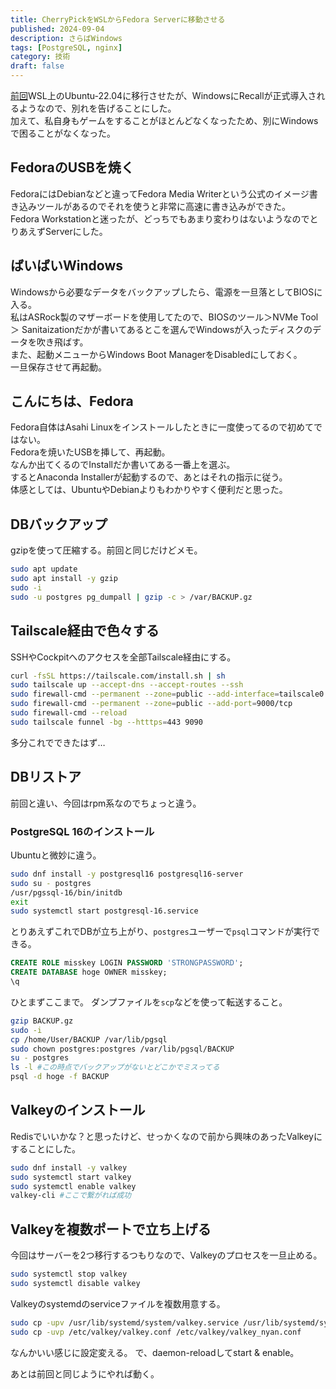 ```yaml
---
title: CherryPickをWSLからFedora Serverに移動させる
published: 2024-09-04
description: さらばWindows
tags: [PostgreSQL, nginx]
category: 技術
draft: false
---
```


[前回](https://blog.esurio1673.net/posts/db-move)WSL上のUbuntu-22.04に移行させたが、WindowsにRecallが正式導入されるようなので、別れを告げることにした。  
加えて、私自身もゲームをすることがほとんどなくなったため、別にWindowsで困ることがなくなった。  

## FedoraのUSBを焼く
FedoraにはDebianなどと違ってFedora Media Writerという公式のイメージ書き込みツールがあるのでそれを使うと非常に高速に書き込みができた。  
Fedora Workstationと迷ったが、どっちでもあまり変わりはないようなのでとりあえずServerにした。

## ばいばいWindows
Windowsから必要なデータをバックアップしたら、電源を一旦落としてBIOSに入る。  
私はASRock製のマザーボードを使用してたので、BIOSのツール＞NVMe Tool ＞ Sanitaizationだかが書いてあるとこを選んでWindowsが入ったディスクのデータを吹き飛ばす。  
また、起動メニューからWindows Boot ManagerをDisabledにしておく。  
一旦保存させて再起動。

## こんにちは、Fedora
Fedora自体はAsahi Linuxをインストールしたときに一度使ってるので初めてではない。  
Fedoraを焼いたUSBを挿して、再起動。  
なんか出てくるのでInstallだか書いてある一番上を選ぶ。  
するとAnaconda Installerが起動するので、あとはそれの指示に従う。  
体感としては、UbuntuやDebianよりもわかりやすく便利だと思った。

## DBバックアップ
gzipを使って圧縮する。前回と同じだけどメモ。
```bash
sudo apt update
sudo apt install -y gzip
sudo -i
sudo -u postgres pg_dumpall | gzip -c > /var/BACKUP.gz
```

## Tailscale経由で色々する
SSHやCockpitへのアクセスを全部Tailscale経由にする。
```bash
curl -fsSL https://tailscale.com/install.sh | sh
sudo tailscale up --accept-dns --accept-routes --ssh
sudo firewall-cmd --permanent --zone=public --add-interface=tailscale0
sudo firewall-cmd --permanent --zone=public --add-port=9000/tcp
sudo firewall-cmd --reload
sudo tailscale funnel -bg --htttps=443 9090
```
多分これでできたはず…

## DBリストア
前回と違い、今回はrpm系なのでちょっと違う。

### PostgreSQL 16のインストール
Ubuntuと微妙に違う。
```bash
sudo dnf install -y postgresql16 postgresql16-server
sudo su - postgres
/usr/pgssql-16/bin/initdb
exit
sudo systemctl start postgresql-16.service
```
とりあえずこれでDBが立ち上がり、`postgres`ユーザーで`psql`コマンドが実行できる。

```sql
CREATE ROLE misskey LOGIN PASSWORD 'STRONGPASSWORD';
CREATE DATABASE hoge OWNER misskey;
\q
```
ひとまずここまで。
ダンプファイルを`scp`などを使って転送すること。
```bash
gzip BACKUP.gz
sudo -i
cp /home/User/BACKUP /var/lib/pgsql
sudo chown postgres:postgres /var/lib/pgsql/BACKUP
su - postgres
ls -l #この時点でバックアップがないとどこかでミスってる
psql -d hoge -f BACKUP
```

## Valkeyのインストール
Redisでいいかな？と思ったけど、せっかくなので前から興味のあったValkeyにすることにした。
```bash
sudo dnf install -y valkey
sudo systemctl start valkey
sudo systemctl enable valkey
valkey-cli #ここで繋がれば成功
```

## Valkeyを複数ポートで立ち上げる
今回はサーバーを2つ移行するつもりなので、Valkeyのプロセスを一旦止める。
```bash
sudo systemctl stop valkey
sudo systemctl disable valkey
```
Valkeyのsystemdのserviceファイルを複数用意する。
```bash
sudo cp -upv /usr/lib/systemd/system/valkey.service /usr/lib/systemd/system/valkey_nyan.service
sudo cp -uvp /etc/valkey/valkey.conf /etc/valkey/valkey_nyan.conf
```
なんかいい感じに設定変える。
で、daemon-reloadしてstart & enable。

あとは前回と同じようにやれば動く。